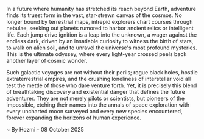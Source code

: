
In a future where humanity has stretched its reach beyond Earth, adventure finds its truest form in the vast, star-strewn canvas of the cosmos. No longer bound by terrestrial maps, intrepid explorers chart courses through nebulae, seeking out planets rumored to harbor ancient relics or intelligent life. Each jump drive ignition is a leap into the unknown, a wager against the endless dark, driven by an insatiable curiosity to witness the birth of stars, to walk on alien soil, and to unravel the universe's most profound mysteries. This is the ultimate odyssey, where every light-year crossed peels back another layer of cosmic wonder.

Such galactic voyages are not without their perils; rogue black holes, hostile extraterrestrial empires, and the crushing loneliness of interstellar void all test the mettle of those who dare venture forth. Yet, it is precisely this blend of breathtaking discovery and existential danger that defines the future adventurer. They are not merely pilots or scientists, but pioneers of the impossible, etching their names into the annals of space exploration with every uncharted moon surveyed and every new species encountered, forever expanding the horizons of human experience.

~ By Hozmi - 08 October 2025

